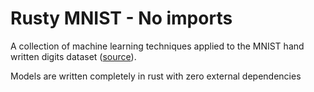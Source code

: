 # Rusty MNIST - No imports

A collection of machine learning techniques applied to the MNIST hand written digits dataset ([source](http://yann.lecun.com/exdb/mnist/)).

Models are written completely in rust with zero external dependencies
